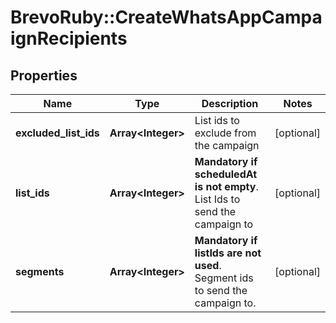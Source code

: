 # BrevoRuby::CreateWhatsAppCampaignRecipients

## Properties
Name | Type | Description | Notes
------------ | ------------- | ------------- | -------------
**excluded_list_ids** | **Array&lt;Integer&gt;** | List ids to exclude from the campaign | [optional] 
**list_ids** | **Array&lt;Integer&gt;** | **Mandatory if scheduledAt is not empty**. List Ids to send the campaign to  | [optional] 
**segments** | **Array&lt;Integer&gt;** | **Mandatory if listIds are not used**. Segment ids to send the campaign to.  | [optional] 


